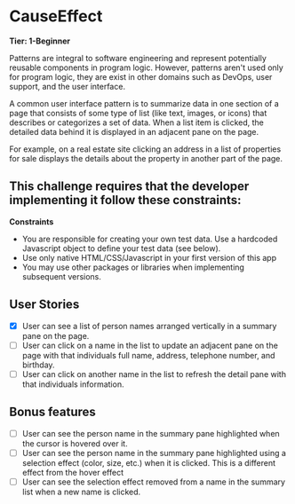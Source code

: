 # CauseEffect

**Tier: 1-Beginner**

Patterns are integral to software engineering and represent potentially reusable components in program logic. However, patterns aren't used only for program logic, they are exist in other domains such as DevOps, user support, and the user interface.

A common user interface pattern is to summarize data in one section of a page that consists of some type of list (like text, images, or icons) that describes or categorizes a set of data. When a list item is clicked, the detailed data behind it is displayed in an adjacent pane on the page.

For example, on a real estate site clicking an address in a list of properties for sale displays the details about the property in another part of the page.

## This challenge requires that the developer implementing it follow these constraints:

**Constraints**

- You are responsible for creating your own test data. Use a hardcoded Javascript object to define your test data (see below).
- Use only native HTML/CSS/Javascript in your first version of this app
- You may use other packages or libraries when implementing subsequent versions.

## User Stories
- [X] User can see a list of person names arranged vertically in a summary pane on the page.
- [ ] User can click on a name in the list to update an adjacent pane on the page with that individuals full name, address, telephone number, and birthday.
- [ ] User can click on another name in the list to refresh the detail pane with that individuals information.

## Bonus features
- [ ] User can see the person name in the summary pane highlighted when the cursor is hovered over it.
- [ ] User can see the person name in the summary pane highlighted using a selection effect (color, size, etc.) when it is clicked. This is a different effect from the hover effect
- [ ] User can see the selection effect removed from a name in the summary list when a new name is clicked.